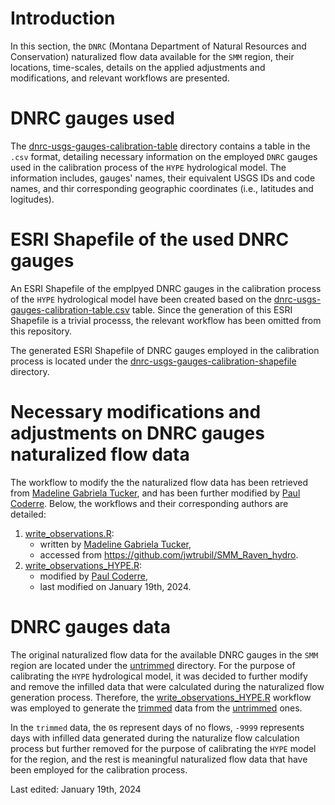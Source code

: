 # Introduction

In this section, the `DNRC` (Montana Department of Natural Resources and Conservation) naturalized flow data available for the `SMM` region, their locations, time-scales, details on the applied adjustments and modifications, and relevant workflows are presented.

# DNRC gauges used
The [dnrc-usgs-gauges-calibration-table](./dnrc-usgs-gauges-calibration-table) directory contains a table in the `.csv` format, detailing necessary information on the employed `DNRC` gauges used in the calibration process of the `HYPE` hydrological model. The information includes, gauges' names, their equivalent USGS IDs and code names, and thir corresponding geographic coordinates (i.e., latitudes and logitudes).

# ESRI Shapefile of the used DNRC gauges
An ESRI Shapefile of the emplpyed DNRC gauges in the calibration process of the `HYPE` hydrological model have been created based on the [dnrc-usgs-gauges-calibration-table.csv](./dnrc-usgs-gauges-calibration-table/dnrc-usgs-gauges-calibration-table.csv) table. Since the generation of this ESRI Shapefile is a trivial processs, the relevant workflow has been omitted from this repository.

The generated ESRI Shapefile of DNRC gauges employed in the calibration process is located under the [dnrc-usgs-gauges-calibration-shapefile](./dnrc-usgs-gauges-calibration-shapefile) directory.

# Necessary modifications and adjustments on DNRC gauges naturalized flow data
The workflow to modify the the naturalized flow data has been retrieved from [Madeline Gabriela Tucker](mailto:mgtucker@uwaterloo.ca), and has been further modified by [Paul Coderre](mailto:paul.coderre@ucalgary.ca). Below, the workflows and their corresponding authors are detailed:
1. [write_observations.R](./dnrc-usgs-gauges-calibration-workflow/write_observations.R):
	* written by [Madeline Gabriela Tucker](mailto:mgtucker@uwaterloo.ca),
	* accessed from https://github.com/jwtrubil/SMM_Raven_hydro.
2. [write_observations_HYPE.R](./dnrc-usgs-gauges-calibration-workflow/write_observations_HYPE.R):
	* modified by [Paul Coderre](mailto:paul.coderre@ucalgary.ca),
	* last modified on January 19th, 2024.

# DNRC gauges data
The original naturalized flow data for the available DNRC gauges in the `SMM` region are located under the [untrimmed](./dnrc-usgs-gauges-calibration-data/untrimmed) directory. For the purpose of calibrating the `HYPE` hydrological model, it was decided to further modify and remove the infilled data that were calculated during the naturalized flow generation process. Therefore, the [write_observations_HYPE.R](./dnrc-usgs-gauges-calibration-workflow/write_observations_HYPE.R) workflow was employed to generate the [trimmed](./dnrc-usgs-gauges-calibration-data/trimmed) data from the [untrimmed](./dnrc-usgs-gauges-calibration-data/untrimmed) ones.

In the `trimmed` data, the `0`s represent days of no flows, `-9999` represents days with infilled data generated during the naturalize flow calculation process but further removed for the purpose of calibrating the `HYPE` model for the region, and the rest is meaningful naturalized flow data that have been employed for the calibration process.

Last edited: January 19th, 2024
